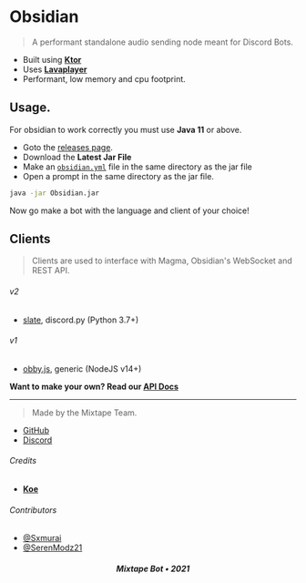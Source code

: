 # Obsidian

> A performant standalone audio sending node meant for Discord Bots.

- Built using [**Ktor**](https://ktor.io)
- Uses [**Lavaplayer**](https://github.com/sedmelluq/lavaplayer)
- Performant, low memory and cpu footprint.

## Usage.

For obsidian to work correctly you must use **Java 11** or above. 

- Goto the [releases page](/releases).
- Download the **Latest Jar File**
- Make an [`obsidian.yml`](/obsidian.yml) file in the same directory as the jar file
- Open a prompt in the same directory as the jar file.

```sh
java -jar Obsidian.jar
```

Now go make a bot with the language and client of your choice!

## Clients

> Clients are used to interface with Magma, Obsidian's WebSocket and REST API.

###### v2

- [slate](https://github.com/Axelancerr/Slate), discord.py (Python 3.7+)

###### v1

- [obby.js](https://github.com/Sxmurai/obby.js), generic (NodeJS v14+)

**Want to make your own? Read our [API Docs](/API.md)**

---

> Made by the Mixtape Team.

- [GitHub](https://github.com/mixtape-bot)
- [Discord](https://discord.gg/TUYc4nn)

###### Credits

- [**Koe**](https://github.com/kyokobot/koe)

###### Contributors

- [@Sxmurai](https://github.com/Sxmurai)
- [@SerenModz21](https://github.com/SerenModz21)

<h5 align="center">Mixtape Bot &bull; 2021</h5>
